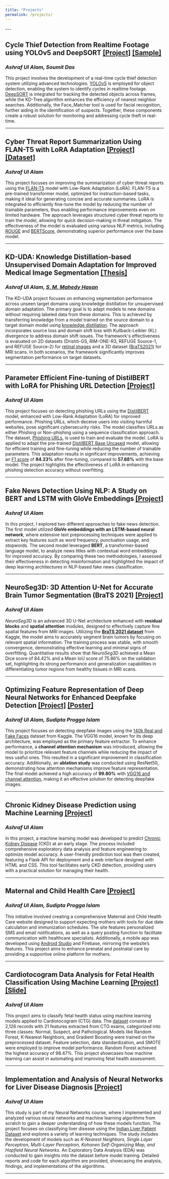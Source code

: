 ```yaml
---
title: "Projects"
permalink: /projects/
---
```

<!--
<table style="border-collapse: collapse; border: none;">
  <tr style="border: none;">
    <td style="border: none; vertical-align: top; padding-right: 20px;">
      <h2>Cycle Thief Detection from Realtime Footage using YOLOv5 and DeepSORT <a href="https://github.com/ashraf-ul-alam-amit/cycle_theif">[Project]</a> <a href="https://drive.google.com/file/d/1hRaNBUr8qKRgM-IGYBAFS8Z2d4haFuB7/view">[Sample]</a></h2>
      <p><i><strong>Ashraf Ul Alam, Soumit Das</strong></i></p>
      <p>This project involves the development of a real-time cycle thief detection system utilizing advanced technologies. 
      <a href="https://github.com/ultralytics/yolov5">YOLOv5</a> is employed for object detection, enabling the system to identify cycles in realtime footage. 
      <a href="https://github.com/nwojke/deep_sort">DeepSORT</a> is integrated for tracking the detected objects across frames, while the KD-Tree algorithm enhances the efficiency of nearest neighbor searches. 
      Additionally, the Face_Matcher tool is used for facial recognition, further aiding in the identification of suspects. 
      Together, these components create a robust solution for monitoring and addressing cycle theft in real-time.
        </p>
    </td>
    <td style="border: none;">
      <img src="https://github.com/ashraf-ul-alam-amit/cycle_theif/blob/master/FlowCharts/cycle_thief_flowchart_modules.png" width="1500" />
    </td>
  </tr>
</table>
-->
<html>
</html>
---

## **Cycle Thief Detection from Realtime Footage using YOLOv5 and DeepSORT [[Project]](https://github.com/ashraf-ul-alam-amit/cycle_theif) [[Sample]](https://drive.google.com/file/d/1hRaNBUr8qKRgM-IGYBAFS8Z2d4haFuB7/view)**  
### *Ashraf Ul Alam, Soumit Das*

This project involves the development of a real-time cycle thief detection system utilizing advanced technologies. [YOLOv5](https://github.com/ultralytics/yolov5) is employed for object detection, enabling the system to identify cycles in realtime footage. [DeepSORT](https://github.com/nwojke/deep_sort) is integrated for tracking the detected objects across frames, while the KD-Tree algorithm enhances the efficiency of nearest neighbor searches. Additionally, the Face_Matcher tool is used for facial recognition, further aiding in the identification of suspects. Together, these components create a robust solution for monitoring and addressing cycle theft in real-time.

---

## **Cyber Threat Report Summarization Using FLAN-T5 with LoRA Adaptation [[Project]](https://github.com/ashraf-ul-alam-amit/FLAN-T5-Fine-Tuning-for-Cyber-Doc-Summarization) [[Dataset]](https://huggingface.co/datasets/JamesLin0219/cyberSummarization)**  
### *Ashraf Ul Alam*

This project focuses on improving the summarization of cyber threat reports using the [FLAN-T5](https://huggingface.co/docs/transformers/en/model_doc/flan-t5) model with Low-Rank Adaptation (LoRA). FLAN-T5 is a pre-trained transformer model, optimized for instruction-based tasks, making it ideal for generating concise and accurate summaries. LoRA is integrated to efficiently fine-tune the model by reducing the number of trainable parameters, thus enabling performance improvements even on limited hardware. The approach leverages structured cyber threat reports to train the model, allowing for quick decision-making in threat mitigation. The effectiveness of the model is evaluated using various NLP metrics, including [ROUGE](https://huggingface.co/spaces/evaluate-metric/rouge) and [BERTScore](https://huggingface.co/spaces/evaluate-metric/bertscore), demonstrating superior performance over the base model.

---


## **KD-UDA: Knowledge Distillation-based Unsupervised Domain Adaptation for Improved Medical Image Segmentation [[Thesis]](https://github.com/ashraf-ul-alam-amit/KD-UDA)**  
### *Ashraf Ul Alam, [S. M. Mahedy Hasan](https://www.ruet.ac.bd/mahedycseruet)*

The KD-UDA project focuses on enhancing segmentation performance across unseen target domains using knowledge distillation for unsupervised domain adaptation. The primary goal is to adapt models to new domains without requiring labeled data from these domains. This is achieved by transferring knowledge from a model trained on the source domain to a target domain model using [knowledge distillation](https://keras.io/examples/vision/knowledge_distillation/). The approach incorporates source loss and domain shift loss with Kullback-Leibler (KL) divergence to address domain shift issues. The framework's effectiveness is evaluated on 2D datasets (Drishti-GS, RIM-ONE-R3, REFUGE Source-1, and REFUGE Source-2) for [retinal images](https://doi.org/10.1109/TMI.2020.3015224) and a 3D dataset [(BraTS2021)](https://www.kaggle.com/datasets/dschettler8845/brats-2021-task1) for MRI scans. In both scenarios, the framework significantly improves segmentation performance on target datasets.

---

## **Parameter Efficient Fine-tuning of DistilBERT with LoRA for Phishing URL Detection [[Project]](https://github.com/ashraf-ul-alam-amit/DistilBERT-Fine-Tuning-for-Phishing-Urls-Detection)**  
### *Ashraf Ul Alam*

This project focuses on detecting phishing URLs using the [DistilBERT](https://huggingface.co/docs/transformers/en/model_doc/distilbert) model, enhanced with Low-Rank Adaptation (LoRA) for improved performance. Phishing URLs, which deceive users into visiting harmful websites, pose significant cybersecurity risks. The model classifies URLs as either Phishing or Non-phishing using a sequence classification approach. The dataset, [Phishing URLs](https://huggingface.co/datasets/kmack/Phishing_urls), is used to train and evaluate the model. LoRA is applied to adapt the pre-trained [DistilBERT Base Uncased](https://huggingface.co/distilbert/distilbert-base-uncased) model, allowing for efficient training and fine-tuning while reducing the number of trainable parameters. This adaptation results in significant improvements, achieving an [F1 score](https://huggingface.co/evaluate-metric) of **84.23%** after fine-tuning, compared to **57.88%** with the base model. The project highlights the effectiveness of LoRA in enhancing phishing detection accuracy without overfitting.

---

## **Fake News Detection Using NLP: A Study on BERT and LSTM with GloVe Embeddings [[Project]](https://github.com/ashraf-ul-alam-amit/Fake-News-Detection-with-BERT-and-LSTM-based-Models)**  
### *Ashraf Ul Alam*

In this project, I explored two different approaches to fake news detection. The first model utilized **GloVe embeddings with an LSTM-based neural network**, where extensive text preprocessing techniques were applied to extract key features such as word frequency, punctuation usage, and stopwords. The second model leveraged **BERT**, a transformer-based language model, to analyze news titles with contextual word embeddings for improved accuracy. By comparing these two methodologies, I assessed their effectiveness in detecting misinformation and highlighted the impact of deep learning architectures in NLP-based fake news classification.  

---

## **NeuroSeg3D: 3D Attention U-Net for Accurate Brain Tumor Segmentation (BraTS 2021) [[Project]](https://github.com/ashraf-ul-alam-amit/NeuroSeg3D)**

### *Ashraf Ul Alam*

*NeuroSeg3D* is an advanced 3D U-Net architecture enhanced with **residual blocks** and **spatial attention** modules, designed to effectively capture fine spatial features from MRI images. Utilizing the [**BraTS 2021 dataset**](https://www.kaggle.com/datasets/dschettler8845/brats-2021-task1) from Kaggle, the model aims to accurately segment brain tumors by focusing on relevant spatial information. The training process was stable, with smooth convergence, demonstrating effective learning and minimal signs of overfitting. Quantitative results show that *NeuroSeg3D* achieved a Mean Dice score of 84.42% and a Mean IoU score of 75.86% on the validation set, highlighting its strong performance and generalization capabilities in differentiating tumor regions from healthy tissues in MRI scans.

---
<a name="deep-fake"></a>
## **Optimizing Feature Representation of Deep Neural Networks for Enhanced Deepfake Detection [[Project]](https://github.com/ashraf-ul-alam-amit/Deepfake-Image-Detection) [[Poster]](https://github.com/ashraf-ul-alam-amit/Deepfake-Image-Detection/blob/master/poster.pdf)**
### *Ashraf Ul Alam, Sudipta Progga Islam*

This project focuses on detecting deepfake images using the [140k Real and Fake Faces](https://www.kaggle.com/datasets/xhlulu/140k-real-and-fake-faces/data) dataset from Kaggle. The VGG16 model, known for its deep architecture, was employed as the primary feature extractor. To enhance performance, a **channel attention mechanism** was introduced, allowing the model to prioritize relevant feature channels while reducing the impact of less useful ones. This resulted in a significant improvement in classification accuracy. Additionally, an **ablation study** was conducted using ResNet50, demonstrating how attention mechanisms improve feature representation. The final model achieved a high accuracy of **99.80%** with [VGG16 and channel attention](https://github.com/ashraf-ul-alam-amit/Deepfake-Image-Detection/blob/master/vgg_channel-attention.ipynb), making it an effective solution for detecting deepfake images.

---
## **Chronic Kidney Disease Prediction using Machine Learning [[Project]](https://github.com/ashraf-ul-alam-amit/CKD)**  
### *Ashraf Ul Alam*

In this project, a machine learning model was developed to predict [Chronic Kidney Disease](https://www.kaggle.com/datasets/mansoordaku/ckdisease) (CKD) at an early stage. The process included comprehensive exploratory data analysis and feature engineering to optimize model accuracy. A user-friendly prediction tool was then created, featuring a Flask API for deployment and a web interface designed with HTML and CSS. This tool facilitates early CKD detection, providing users with a practical solution for managing their health.

---

## **Maternal and Child Health Care [[Project]](https://github.com/ashraf-ul-alam-amit/Maternal_Care)**  
### *Ashraf Ul Alam, Sudipta Progga Islam*

This initiative involved creating a comprehensive Maternal and Child Health Care website designed to support expecting mothers with tools for due date calculation and immunization schedules. The site features personalized SMS and email notifications, as well as a query posting function to facilitate communication with healthcare specialists. Additionally, a mobile app was developed using [Android Studio](https://github.com/ashraf-ul-alam-amit/Maternal-Care-Admin) and Firebase, mirroring the website’s features. This project aims to enhance prenatal and postnatal care by providing a supportive online platform for mothers.

---

## **Cardiotocogram Data Analysis for Fetal Health Classification Using Machine Learning [[Project]](https://github.com/ashraf-ul-alam-amit/fetal_health) [[Slide]](https://github.com/ashraf-ul-alam-amit/fetal_health/blob/master/fetal_health.pdf)**  
### *Ashraf Ul Alam*

This project aims to classify fetal health status using machine learning models applied to Cardiotocogram (CTG) data. The [dataset](https://www.kaggle.com/datasets/andrewmvd/fetal-health-classification) consists of 2,126 records with 21 features extracted from CTG exams, categorized into three classes: Normal, Suspect, and Pathological. Models like Random Forest, K-Nearest Neighbors, and Gradient Boosting were trained on the preprocessed dataset. Feature selection, data standardization, and SMOTE were employed to improve model performance. Random Forest achieved the highest accuracy of 98.47%. This project showcases how machine learning can assist in automating and improving fetal health assessment.

---

## **Implementation and Analysis of Neural Networks for Liver Disease Diagnosis [[Project]](https://github.com/ashraf-ul-alam-amit/Study-on-Neural-Networks-for-Liver-Disease-Diagnosis)**  
### *Ashraf Ul Alam*

This study is part of my Neural Networks course, where I implemented and analyzed various neural networks and machine learning algorithms from scratch to gain a deeper understanding of how these models function. The project focuses on classifying liver disease using the [Indian Liver Patient Dataset](https://www.kaggle.com/datasets/uciml/indian-liver-patient-records) and explores a variety of learning techniques. The study includes the development of models such as *K-Nearest Neighbors, Single Layer Perceptron, Multi-Layer Perceptron, Kohonen Self-Organizing Map, and Hopfield Neural Networks*. An Exploratory Data Analysis (EDA) was conducted to gain insights into the dataset before model training. Detailed reports and code for each algorithm are provided, showcasing the analysis, findings, and implementations of the algorithms.

---




